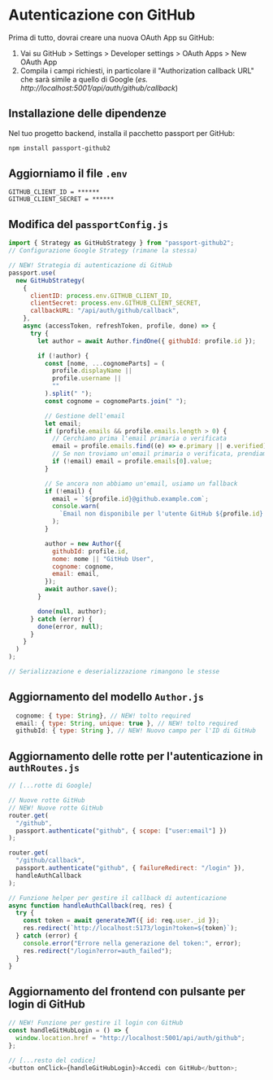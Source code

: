 # Autenticazione con GitHub

Prima di tutto, dovrai creare una nuova OAuth App su GitHub:

1. Vai su GitHub > Settings > Developer settings > OAuth Apps > New OAuth App
2. Compila i campi richiesti, in particolare il "Authorization callback URL" che sarà simile a quello di Google (_es. http://localhost:5001/api/auth/github/callback_)

## Installazione delle dipendenze

Nel tuo progetto backend, installa il pacchetto passport per GitHub:

```bash
npm install passport-github2
```

## Aggiorniamo il file `.env`

```env
GITHUB_CLIENT_ID = ******
GITHUB_CLIENT_SECRET = ******
```

## Modifica del `passportConfig.js`

```javascript
import { Strategy as GitHubStrategy } from "passport-github2";
// Configurazione Google Strategy (rimane la stessa)

// NEW! Strategia di autenticazione di GitHub
passport.use(
  new GitHubStrategy(
    {
      clientID: process.env.GITHUB_CLIENT_ID,
      clientSecret: process.env.GITHUB_CLIENT_SECRET,
      callbackURL: "/api/auth/github/callback",
    },
    async (accessToken, refreshToken, profile, done) => {
      try {
        let author = await Author.findOne({ githubId: profile.id });

        if (!author) {
          const [nome, ...cognomeParts] = (
            profile.displayName ||
            profile.username ||
            ""
          ).split(" ");
          const cognome = cognomeParts.join(" ");

          // Gestione dell'email
          let email;
          if (profile.emails && profile.emails.length > 0) {
            // Cerchiamo prima l'email primaria o verificata
            email = profile.emails.find((e) => e.primary || e.verified)?.value;
            // Se non troviamo un'email primaria o verificata, prendiamo la prima disponibile
            if (!email) email = profile.emails[0].value;
          }

          // Se ancora non abbiamo un'email, usiamo un fallback
          if (!email) {
            email = `${profile.id}@github.example.com`;
            console.warn(
              `Email non disponibile per l'utente GitHub ${profile.id}. Usando email di fallback.`
            );
          }

          author = new Author({
            githubId: profile.id,
            nome: nome || "GitHub User",
            cognome: cognome,
            email: email,
          });
          await author.save();
        }

        done(null, author);
      } catch (error) {
        done(error, null);
      }
    }
  )
);

// Serializzazione e deserializzazione rimangono le stesse
```

## Aggiornamento del modello `Author.js`

```javascript
  cognome: { type: String}, // NEW! tolto required
  email: { type: String, unique: true }, // NEW! tolto required
  githubId: { type: String }, // NEW! Nuovo campo per l'ID di GitHub
```

## Aggiornamento delle rotte per l'autenticazione in `authRoutes.js`

```javascript
// [...rotte di Google]

// Nuove rotte GitHub
// NEW! Nuove rotte GitHub
router.get(
  "/github",
  passport.authenticate("github", { scope: ["user:email"] })
);

router.get(
  "/github/callback",
  passport.authenticate("github", { failureRedirect: "/login" }),
  handleAuthCallback
);

// Funzione helper per gestire il callback di autenticazione
async function handleAuthCallback(req, res) {
  try {
    const token = await generateJWT({ id: req.user._id });
    res.redirect(`http://localhost:5173/login?token=${token}`);
  } catch (error) {
    console.error("Errore nella generazione del token:", error);
    res.redirect("/login?error=auth_failed");
  }
}
```

## Aggiornamento del frontend con pulsante per login di GitHub

```javascript
// NEW! Funzione per gestire il login con GitHub
const handleGitHubLogin = () => {
  window.location.href = "http://localhost:5001/api/auth/github";
};

// [...resto del codice]
<button onClick={handleGitHubLogin}>Accedi con GitHub</button>;
```
